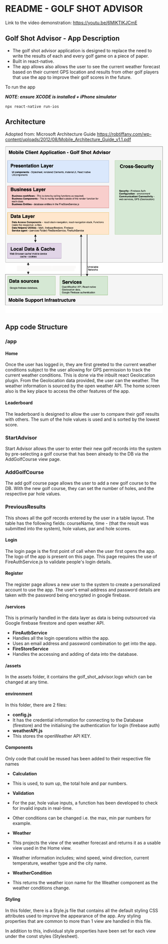 
# README - GOLF SHOT ADVISOR

Link to the video demonstration:
https://youtu.be/6MlKTIKJCmE


## Golf Shot Advisor - App Description
* The golf shot advisor application is designed to replace the need to write the results of each and every golf game on a piece of paper.
* Built in react-native.
* The app allows also allows the user to see the current weather forecast based on their current GPS location and results from other golf players that use the app to improve their golf scores in the future.


To run the app

***NOTE: ensure XCODE is installed + iPhone simulator***
```
npx react-native run-ios
```


## Architecture

Adopted from: Microsoft Architecture Guide https://robtiffany.com/wp-content/uploads/2012/08/Mobile_Architecture_Guide_v1.1.pdf

![alt text](architecture.png)




## App code Structure

### /app
#### Home
Once the user has logged in, they are first greeted to the current weather conditions subject to the user allowing for GPS permission to track the current weather conditions. This is done via the inbuilt react Geolocation plugin. From the Geolocation data provided, the user can the weather. The weather information is sourced by the open weather API. The home screen also is the key place to access the other features of the app.

#### Leaderboard
The leaderboard is designed to allow the user to compare their golf results with others. The sum of the hole values is used and is sorted by the lowest score.

### StartAdvisor
Start Advisor allows the user to enter their new golf records into the system by pre-selecting a golf course that has been already to the DB via the AddGolfCourse view page.

### AddGolfCourse
The add golf course page allows the user to add a new golf course to the DB. With the new golf course, they can set the number of holes, and the respective par hole values.

### PreviousResults
This shows all the golf records entered by the user in a table layout. The table has the following fields: courseName, time - (that the result was submitted into the system), hole values, par and hole scores.

#### Login
The login page is the first point of call when the user first opens the app. The logo of the app is present on this page. This page requires the use of FireAuthService.js to validate people's login details.

#### Register
The register page allows a new user to the system to create a personalized account to use the app. The user's email address and password details are taken with the password being encrypted in google firebase.

#### /services
This is primarily handled in the data layer as data is being outsourced via Google firebase firestore and open weather API.

* **FireAutbService**
* Handles all the login operations within the app.
* Uses an email address and password combination to get into the app.
* **FireStoreService**
* Handles the accessing and adding of data into the database.

#### /assets

In the assets folder, it contains the golf_shot_advisor.logo which can be changed at any time.

#### environment

In this folder, there are 2 files:

* **config.js**
* It has the credential information for connecting to the Database (firestore) and the initialising the authentication for login (firebase auth)
* **weatherAPI.js**
* This stores the openWeather API KEY.


#### Components
Only code that could be reused has been added to their respective file names
* **Calculation**
* This is used, to sum up, the total hole and par numbers.

* **Validation**
* For the par, hole value inputs, a function has been developed to check for invalid inputs in real-time.
* Other conditions can be changed i.e. the max, min par numbers for example.

* **Weather**
* This projects the view of the weather forecast and returns it as a usable view used in the Home view.
* Weather information includes; wind speed, wind direction, current temperature, weather type and the city name.

* **WeatherCondition**
* This returns the weather icon name for the Weather component as the weather conditions change.

#### Styling

In this folder, there is a Style.js file that contains all the default styling CSS attributes used to improve the appearance of the app. Any styling properties that are common to more than 1 view are handled in this file.

In addition to this, individual style properties have been set for each view under the const styles (Stylesheet).

